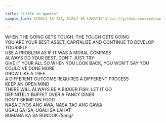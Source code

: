 ```yaml
---

title: "title in quotes"
sample_link: [UGALI SA ISA, UGALI SA LAHAT]("https://github.com/codename-rainier/website")

---  
```


WHEN THE GOING GETS TOUGH, THE TOUGH GETS GOING  
YOU ARE YOUR BEST ASSET. CAPITALIZE AND CONTINUE TO DEVELOP YOURSELF  
USE A PROBLEM AS IF IT WAS A MORAL COMPASS  
ALWAYS DO YOUR BEST. DON'T JUST TRY  
GIVE IT YOUR ALL SO WHEN YOU LOOK BACK, YOU WON'T SAY YOU COULD'VE DONE MORE  
GROW LIKE A TREE  
A DIFFERENT OUTCOME REQUIRES A DIFFERENT PROCESS  
KEEP AN OPEN MIND  
THERE WILL ALWAYS BE A BIGGER FISH. LET IT GO  
DEFINITELY BUFFET OVER A FANCY DINER  
DON'T SKIMP ON FOOD  
NASA DIYOS ANG AWA, NASA TAO ANG GAWA  
UGALI SA ISA, UGALI SA LAHAT  
BUMABA KA SA BUNDOK *(Song)*  
  
  



